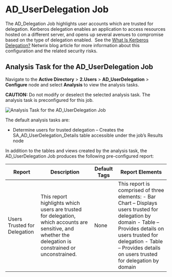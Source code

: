# AD_UserDelegation Job

The AD_Delegation Job highlights user accounts which are trusted for delegation. Kerberos delegation
enables an application to access resources hosted on a different server, and opens up several
avenues to compromise based on the type of delegation enabled.  See the
[What Is Kerberos Delegation?](https://blog.netwrix.com/2021/11/30/what-is-kerberos-delegation-an-overview-of-kerberos-delegation/) Netwrix
blog article for more information about this configuration and the related security risks.

## Analysis Task for the AD_UserDelegation Job

Navigate to the **Active Directory** > **2.Users** > **AD_UserDelegation** > **Configure** node and
select **Analysis** to view the analysis tasks.

**CAUTION:** Do not modify or deselect the selected analysis task. The analysis task is
preconfigured for this job.

![Analysis Task for the AD_UserDelegation Job](/img/product_docs/accessanalyzer/12.0/solutions/activedirectory/users/userdelegationanalysis.webp)

The default analysis tasks are:

- Determine users for trusted delegation – Creates the SA_AD_UserDelegation_Details table accessible
  under the job’s Results node

In addition to the tables and views created by the analysis task, the AD_UserDelegation Job produces
the following pre-configured report:

| Report                       | Description                                                                                                                                              | Default Tags | Report Elements                                                                                                                                                                                                                           |
| ---------------------------- | -------------------------------------------------------------------------------------------------------------------------------------------------------- | ------------ | ----------------------------------------------------------------------------------------------------------------------------------------------------------------------------------------------------------------------------------------- |
| Users Trusted for Delegation | This report highlights which users are trusted for delegation, which accounts are sensitive, and whether the delegation is constrained or unconstrained. | None         | This report is comprised of three elements: - Bar Chart – Displays users trusted for delegation by domain - Table – Provides details on users trusted for delegation - Table – Provides details on users trusted for delegation by domain |
